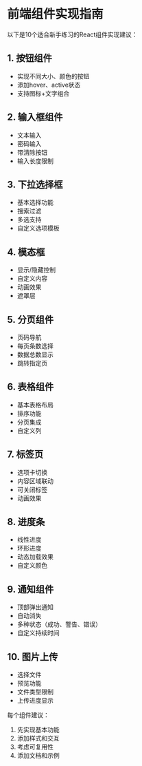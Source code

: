 # 前端组件实现指南

以下是10个适合新手练习的React组件实现建议：

## 1. 按钮组件
- 实现不同大小、颜色的按钮
- 添加hover、active状态
- 支持图标+文字组合

## 2. 输入框组件
- 文本输入
- 密码输入
- 带清除按钮
- 输入长度限制

## 3. 下拉选择框
- 基本选择功能
- 搜索过滤
- 多选支持
- 自定义选项模板

## 4. 模态框
- 显示/隐藏控制
- 自定义内容
- 动画效果
- 遮罩层

## 5. 分页组件
- 页码导航
- 每页条数选择
- 数据总数显示
- 跳转指定页

## 6. 表格组件
- 基本表格布局
- 排序功能
- 分页集成
- 自定义列

## 7. 标签页
- 选项卡切换
- 内容区域联动
- 可关闭标签
- 动画效果

## 8. 进度条
- 线性进度
- 环形进度
- 动态加载效果
- 自定义颜色

## 9. 通知组件
- 顶部弹出通知
- 自动消失
- 多种状态（成功、警告、错误）
- 自定义持续时间

## 10. 图片上传
- 选择文件
- 预览功能
- 文件类型限制
- 上传进度显示

每个组件建议：
1. 先实现基本功能
2. 添加样式和交互
3. 考虑可复用性
4. 添加文档和示例
